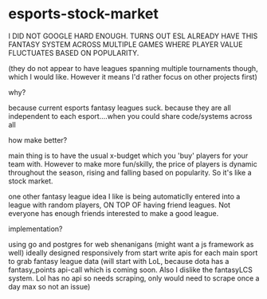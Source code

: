 # esports-stock-market


I DID NOT GOOGLE HARD ENOUGH. TURNS OUT ESL ALREADY HAVE THIS FANTASY SYSTEM ACROSS MULTIPLE GAMES WHERE PLAYER VALUE FLUCTUATES BASED ON POPULARITY. 

(they do not appear to have leagues spanning multiple tournaments though, which I would like. However it means I'd rather focus on other projects first)

why?

because current esports fantasy leagues suck.
because they are all independent to each esport....when you could share code/systems across all

how make better?

main thing is to have the usual x-budget which you 'buy' players for your team with.
However to make more fun/skilly, the price of players is dynamic throughout the season, rising and falling based on popularity.
So it's like a stock market.

one other fantasy league idea I like is being automaticlly entered into a league with random players, ON TOP OF having friend leagues. Not everyone has enough friends interested to make a good league.

implementation?

using go and postgres for web shenanigans (might want a js framework as well)
ideally designed responsively from start
write apis for each main sport to grab fantasy league data
(will start with LoL, because dota has a fantasy_points api-call which is coming soon.
 Also I dislike the fantasyLCS system.
 Lol has no api so needs scraping, only would need to scrape once a day max so not an issue)
